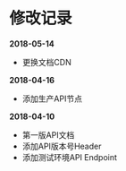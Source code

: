 # 修改记录

**2018-05-14**

* 更换文档CDN

**2018-04-16**

* 添加生产API节点

**2018-04-10**

* 第一版API文档
* 添加API版本号Header
* 添加测试环境API Endpoint
